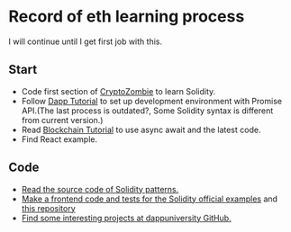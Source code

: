 # Record of eth learning process

I will continue until I get first job with this.

## Start

* Code first section of [CryptoZombie](https://cryptozombies.io/en/) to learn Solidity.
* Follow [Dapp Tutorial](https://www.dappuniversity.com/articles/the-ultimate-ethereum-dapp-tutorial) to set up development environment with Promise API.(The last process is outdated?, Some Solidity syntax is different from current version.)
* Read [Blockchain Tutorial](https://www.dappuniversity.com/articles/blockchain-app-tutorial) to use async await and the latest code.
* Find React example.

## Code

* [Read the source code of Solidity patterns.](https://github.com/fravoll/solidity-patterns)
* [Make a frontend code and tests for the Solidity official examples](https://solidity.readthedocs.io/en/v0.6.10/solidity-by-example.html) and [this repository](https://github.com/pbrudny/learning-solidity-2018)
* [Find some interesting projects at dappuniversity GitHub.](https://github.com/dappuniversity)
